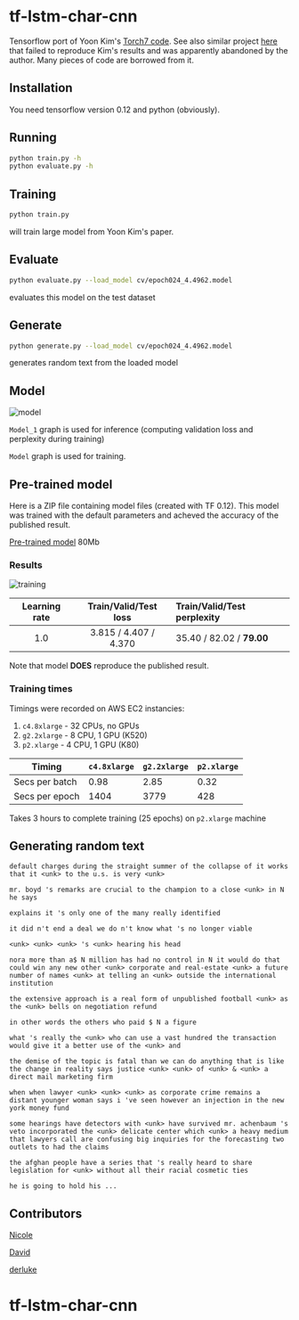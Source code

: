 # tf-lstm-char-cnn

Tensorflow port of Yoon Kim's [Torch7 code](https://github.com/yoonkim/lstm-char-cnn). See also similar project [here](https://github.com/carpedm20/lstm-char-cnn-tensorflow) that failed to reproduce Kim's results and was apparently abandoned by the author. Many pieces of code are borrowed from it.

## Installation
You need tensorflow version 0.12 and python (obviously).

## Running

```sh
python train.py -h
python evaluate.py -h
```

## Training

```sh
python train.py
```
will train large model from Yoon Kim's paper.

## Evaluate

```sh
python evaluate.py --load_model cv/epoch024_4.4962.model
```
evaluates this model on the test dataset

## Generate

```sh
python generate.py --load_model cv/epoch024_4.4962.model
```
generates random text from the loaded model

## Model

![model](https://cloud.githubusercontent.com/assets/14280777/17991383/13990c56-6b0c-11e6-8a9f-f4de07a6984f.png)

`Model_1` graph is used for inference (computing validation loss and perplexity during training)

`Model` graph is used for training.

## Pre-trained model

Here is a ZIP file containing model files (created with TF 0.12). This model was trained with the default parameters
and acheved the accuracy of the published result.

[Pre-trained model](https://drive.google.com/file/d/0ByNiaej1jA1MbkI0VElpRFpUc0E/view?usp=sharing) 80Mb

### Results

![training](https://cloud.githubusercontent.com/assets/14280777/20392288/24afe002-aca5-11e6-8729-edc3e4dccc55.png)

| Learning rate  |  Train/Valid/Test loss  |  Train/Valid/Test perplexity  |
|:--------------:|:-----------------------:|:------------------------------|
| 1.0            | 3.815 / 4.407 / 4.370   | 35.40 / 82.02 / **79.00**        |

Note that model **DOES** reproduce the published result.

### Training times

Timings were recorded on AWS EC2 instancies:

1. `c4.8xlarge` - 32 CPUs, no GPUs
2. `g2.2xlarge` - 8 CPU, 1 GPU (K520)
3. `p2.xlarge`  - 4 CPU, 1 GPU (K80)

|   Timing        | `c4.8xlarge` | `g2.2xlarge` | `p2.xlarge` |
|-----------------|--------------|--------------|-------------|
| Secs per batch  | 0.98         | 2.85         | 0.32        |
| Secs per epoch  | 1404         | 3779         | 428         |

Takes 3 hours to complete training (25 epochs) on `p2.xlarge` machine

## Generating random text
```
default charges during the straight summer of the collapse of it works that it <unk> to the u.s. is very <unk> 

mr. boyd 's remarks are crucial to the champion to a close <unk> in N he says 

explains it 's only one of the many really identified 

it did n't end a deal we do n't know what 's no longer viable 

<unk> <unk> <unk> 's <unk> hearing his head 

nora more than a$ N million has had no control in N it would do that could win any new other <unk> corporate and real-estate <unk> a future number of names <unk> at telling an <unk> outside the international institution 

the extensive approach is a real form of unpublished football <unk> as the <unk> bells on negotiation refund 

in other words the others who paid $ N a figure 

what 's really the <unk> who can use a vast hundred the transaction would give it a better use of the <unk> and 

the demise of the topic is fatal than we can do anything that is like the change in reality says justice <unk> <unk> of <unk> & <unk> a direct mail marketing firm 

when when lawyer <unk> <unk> <unk> as corporate crime remains a distant younger woman says i 've seen however an injection in the new york money fund 

some hearings have detectors with <unk> have survived mr. achenbaum 's veto incorporated the <unk> delicate center which <unk> a heavy medium that lawyers call are confusing big inquiries for the forecasting two outlets to had the claims 

the afghan people have a series that 's really heard to share legislation for <unk> without all their racial cosmetic ties 

he is going to hold his ...
```

## Contributors

[Nicole](https://github.com/hejunqing)

[David](https://github.com/pythonner)

[derluke](https://github.com/derluke)
# tf-lstm-char-cnn
